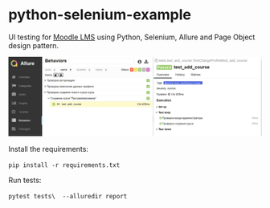 # python-selenium-example

UI testing for [Moodle LMS](https://sandbox.moodledemo.net/) using Python, Selenium, Allure and Page Object design pattern.

![python-selenium-example](allure_report.jpg "UI testing for Moodle LMS with Python, Selenium and Allure")

Install the requirements:

`pip install -r requirements.txt`

Run tests:

`pytest tests\  --alluredir report`